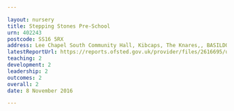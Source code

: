 ```yaml
---

layout: nursery
title: Stepping Stones Pre-School
urn: 402243
postcode: SS16 5RX
address: Lee Chapel South Community Hall, Kibcaps, The Knares,, BASILDON, Essex, SS16 5RX
latestReportUrl: https://reports.ofsted.gov.uk/provider/files/2616695/urn/402243.pdf
teaching: 2
development: 2
leadership: 2
outcomes: 2
overall: 2
date: 8 November 2016

---
```

